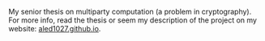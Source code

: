My senior thesis on multiparty computation (a problem in cryptography). For more info, read the thesis or seem my description of the project on my website: [aled1027.github.io](aled1027.github.io).
